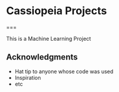 # Cassiopeia Projects
===

This is a Machine Learning Project

## Acknowledgments

* Hat tip to anyone whose code was used
* Inspiration
* etc
